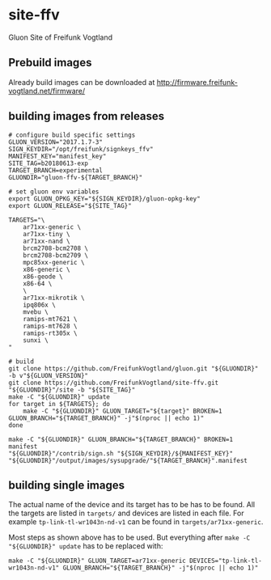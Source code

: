 # site-ffv
Gluon Site of Freifunk Vogtland

## Prebuild images

Already build images can be downloaded at http://firmware.freifunk-vogtland.net/firmware/

## building images from releases

    # configure build specific settings
    GLUON_VERSION="2017.1.7-3"
    SIGN_KEYDIR="/opt/freifunk/signkeys_ffv"
    MANIFEST_KEY="manifest_key"
    SITE_TAG=b20180613-exp
    TARGET_BRANCH=experimental
    GLUONDIR="gluon-ffv-${TARGET_BRANCH}"
    
    # set gluon env variables
    export GLUON_OPKG_KEY="${SIGN_KEYDIR}/gluon-opkg-key"
    export GLUON_RELEASE="${SITE_TAG}"
    
    TARGETS="\
        ar71xx-generic \
        ar71xx-tiny \
        ar71xx-nand \
        brcm2708-bcm2708 \
        brcm2708-bcm2709 \
        mpc85xx-generic \
        x86-generic \
        x86-geode \
        x86-64 \
        \
        ar71xx-mikrotik \
        ipq806x \
        mvebu \
        ramips-mt7621 \
        ramips-mt7628 \
        ramips-rt305x \
        sunxi \
    "
    
    # build
    git clone https://github.com/FreifunkVogtland/gluon.git "${GLUONDIR}" -b v"${GLUON_VERSION}"
    git clone https://github.com/FreifunkVogtland/site-ffv.git "${GLUONDIR}"/site -b "${SITE_TAG}"
    make -C "${GLUONDIR}" update
    for target in ${TARGETS}; do
        make -C "${GLUONDIR}" GLUON_TARGET="${target}" BROKEN=1 GLUON_BRANCH="${TARGET_BRANCH}" -j"$(nproc || echo 1)"
    done
    
    make -C "${GLUONDIR}" GLUON_BRANCH="${TARGET_BRANCH}" BROKEN=1 manifest
    "${GLUONDIR}"/contrib/sign.sh "${SIGN_KEYDIR}/${MANIFEST_KEY}" "${GLUONDIR}"/output/images/sysupgrade/"${TARGET_BRANCH}".manifest

## building single images

The actual name of the device and its target has to be has to be found. All
the targets are listed in `targets/` and devices are listed in each file.
For example `tp-link-tl-wr1043n-nd-v1` can be found in
`targets/ar71xx-generic`.

Most steps as shown above has to be used. But everything after
`make -C "${GLUONDIR}" update` has to be replaced with:

    make -C "${GLUONDIR}" GLUON_TARGET=ar71xx-generic DEVICES="tp-link-tl-wr1043n-nd-v1" GLUON_BRANCH="${TARGET_BRANCH}" -j"$(nproc || echo 1)"
